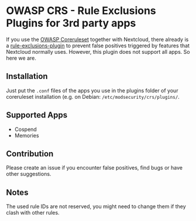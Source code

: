 # OWASP CRS - Rule Exclusions Plugins for 3rd party apps
If you use the [OWASP Coreruleset](https://github.com/coreruleset/coreruleset) together with Nextcloud, there already is a [rule-exclusions-plugin](https://github.com/coreruleset/nextcloud-rule-exclusions-plugin) to prevent false positives triggered by features that Nextcloud normally uses. However, this plugin does not support all apps. So here we are.

## Installation
Just put the `.conf` files of the apps you use in the plugins folder of your coreruleset installation (e.g. on Debian: `/etc/modsecurity/crs/plugins/`.

## Supported Apps
- Cospend
- Memories

## Contribution
Please create an issue if you encounter false positives, find bugs or have other suggestions.

## Notes
The used rule IDs are not reserved, you might need to change them if they clash with other rules.
